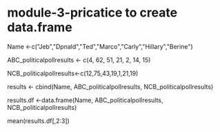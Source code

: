 # module-3-pricatice to create data.frame
Name <-c("Jeb","Dpnald","Ted","Marco","Carly","Hillary","Berine")

ABC_politicalpollresults <- c(4, 62, 51, 21, 2, 14, 15)

NCB_politicalpollresults<-c(12,75,43,19,1,21,19)

results <- cbind(Name, ABC_politicalpollresults, NCB_politicalpollresults)

results.df <-data.frame(Name, ABC_politicalpollresults, NCB_politicalpollresults)

mean(results.df[,2:3])

